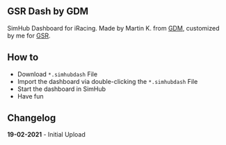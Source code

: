 ## GSR Dash by GDM
SimHub Dashboard for iRacing.
Made by Martin K. from [GDM](http://glowingdiscmotorsport.de/), customized by me for [GSR](https://www.germansimracing.de).

How to
------
* Download `*.simhubdash` File
* Import the dashboard via double-clicking the `*.simhubdash` File
* Start the dashboard in SimHub
* Have fun

Changelog
------
**19-02-2021** - Initial Upload
